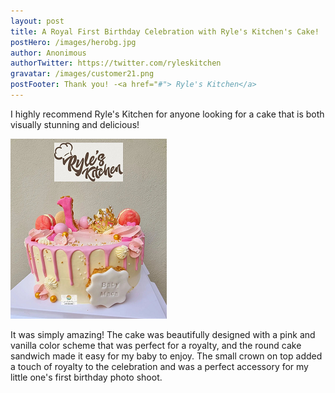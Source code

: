 ```yaml
---
layout: post
title: A Royal First Birthday Celebration with Ryle's Kitchen's Cake!
postHero: /images/herobg.jpg
author: Anonimous
authorTwitter: https://twitter.com/ryleskitchen
gravatar: /images/customer21.png
postFooter: Thank you! -<a href="#"> Ryle's Kitchen</a>
---
```



I highly recommend Ryle's Kitchen for anyone looking for a cake that is both visually stunning and delicious!

<img class="pull-left" src="/images/082222-2.png" alt="Royalty cake"><br>

It was simply amazing! The cake was beautifully designed with a pink and vanilla color scheme that was perfect for a royalty, and the round cake sandwich made it easy for my baby to enjoy. The small crown on top added a touch of royalty to the celebration and was a perfect accessory for my little one's first birthday photo shoot.
